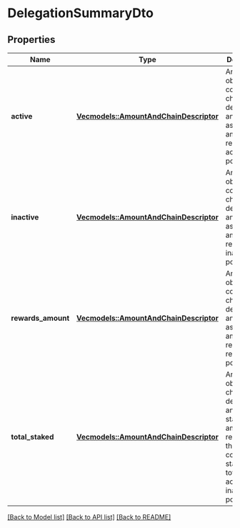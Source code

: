 # DelegationSummaryDto

## Properties

Name | Type | Description | Notes
------------ | ------------- | ------------- | -------------
**active** | [**Vec<models::AmountAndChainDescriptor>**](amountAndChainDescriptor.md) | An array of objects containing chain descriptors and associated amounts, representing active positions. | 
**inactive** | [**Vec<models::AmountAndChainDescriptor>**](amountAndChainDescriptor.md) | An array of objects containing chain descriptors and associated amounts, representing inactive positions. | 
**rewards_amount** | [**Vec<models::AmountAndChainDescriptor>**](amountAndChainDescriptor.md) | An array of objects containing chain descriptors and associated amounts, representing rewards positions. | 
**total_staked** | [**Vec<models::AmountAndChainDescriptor>**](amountAndChainDescriptor.md) | An array of objects with chain descriptors and total staked amounts, representing the combined staked totals of active and inactive positions. | 

[[Back to Model list]](../README.md#documentation-for-models) [[Back to API list]](../README.md#documentation-for-api-endpoints) [[Back to README]](../README.md)



